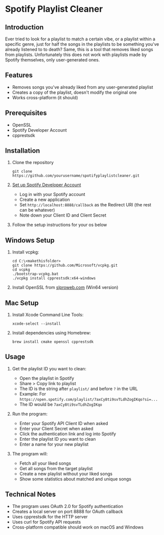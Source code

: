# Spotify Playlist Cleaner

## Introduction
Ever tried to look for a playlist to match a certain vibe, or a playlist within a specific genre, just for half the songs in the playlists to be something you've already listened to to death?
Same, this is a tool that removes liked songs from playlists. Unfortunately this does not work with playlists made by Spotify themselves, only user-generated ones.

## Features
- Removes songs you've already liked from any user-generated playlist
- Creates a copy of the playlist, doesn't modify the original one
- Works cross-platform (it should)

## Prerequisites
- OpenSSL
- Spotify Developer Account
- cpprestsdk

## Installation
1. Clone the repository
    ```
    git clone https://github.com/yourusername/spotifyplaylistcleaner.git
    ```

2. [Set up Spotify Developer Account](https://developer.spotify.com/dashboard)
    - Log in with your Spotify account
    - Create a new application
    - Set `http://localhost:8888/callback` as the Redirect URI (the rest can be whatever)
    - Note down your Client ID and Client Secret

3. Follow the setup instructions for your os below

## Windows Setup
1. Install vcpkg:
    ```
    cd C:\<makethisfolder>
    git clone https://github.com/Microsoft/vcpkg.git
    cd vcpkg
    ./bootstrap-vcpkg.bat
    ./vcpkg install cpprestsdk:x64-windows
    ```
2. Install OpenSSL from [slproweb.com](https://slproweb.com/products/Win32OpenSSL.html) (Win64 version)

## Mac Setup
1. Install Xcode Command Line Tools:
    ```
    xcode-select --install
    ```
2. Install dependencies using Homebrew:
    ```
    brew install cmake openssl cpprestsdk
    ```

## Usage
1. Get the playlist ID you want to clean:
    - Open the playlist in Spotify 
    - Share > Copy link to playlist
    - The ID is the string after `playlist/` and before `?` in the URL
    - Example: For `https://open.spotify.com/playlist/7axCy8ti9svTLdhZogIKqo?si=...`
    - The ID would be `7axCy8ti9svTLdhZogIKqo`

2. Run the program:
    - Enter your Spotify API Client ID when asked
    - Enter your Client Secret when asked
    - Click the authentication link and log into Spotify
    - Enter the playlist ID you want to clean
    - Enter a name for your new playlist

3. The program will:
    - Fetch all your liked songs
    - Get all songs from the target playlist
    - Create a new playlist without your liked songs
    - Show some statistics about matched and unique songs

## Technical Notes
- The program uses OAuth 2.0 for Spotify authentication
- Creates a local server on port 8888 for OAuth callback
- Uses cpprestsdk for the HTTP server
- Uses curl for Spotify API requests
- Cross-platform compatible should work on macOS and Windows